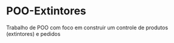 # POO-Extintores
Trabalho de POO com foco em construir um controle de produtos (extintores) e pedidos 
